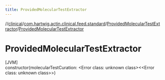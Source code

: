 ```yaml
---
title: ProvidedMolecularTestExtractor
---
```

//[clinical](../../../index.html)/[com.hartwig.actin.clinical.feed.standard](../index.html)/[ProvidedMolecularTestExtractor](index.html)/[ProvidedMolecularTestExtractor](-provided-molecular-test-extractor.html)



# ProvidedMolecularTestExtractor



[JVM]\
constructor(molecularTestCuration: &lt;Error class: unknown class&gt;&lt;&lt;Error class: unknown class&gt;&gt;)




